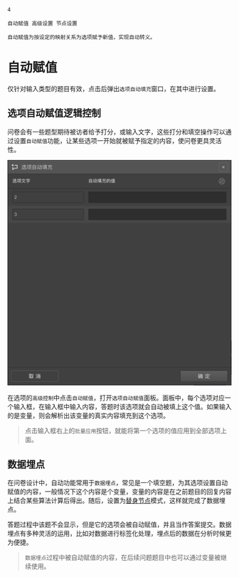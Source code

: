 ```index
4
```
```tag
自动赋值 高级设置 节点设置
```
```summary
自动赋值为按设定的映射关系为选项赋予新值，实现自动转义。
```
# 自动赋值
仅针对输入类型的题目有效，点击后弹出`选项自动填充`窗口，在其中进行设置。

## 选项自动赋值逻辑控制

问卷会有一些题型期待被访者给予打分，或输入文字，这些打分和填空操作可以通过设置`自动赋值`功能，让某些选项一开始就被赋予指定的内容，使问卷更具灵活性。

<img src='../assets/04optionAdvancedSetting/04autoAssignment/opt-auto-input.png'>

在选项的`高级控制`中点击`自动赋值`，打开`选项自动赋值`面板。面板中，每个选项对应一个输入框，在输入框中输入内容，答题时该选项就会自动被填上这个值。如果输入的是变量，则会解析出该变量的真实内容填充到这个选项。

> 点击输入框右上的`批量应用`按钮，就能将第一个选项的值应用到全部选项上面。

## 数据埋点

在问卷设计中，自动功能常用于`数据埋点`，常见是一个填空题，为其选项设置自动赋值的内容，一般情况下这个内容是个变量，变量的内容是在之前题目的回复内容上结合某些算法计算后得出。随后，设置为[替身节点](../../15advancedOptionSetting/02substitute.md)模式，这样就完成了数据埋点。

答题过程中该题不会显示，但是它的选项会被自动赋值，并且当作答案提交。数据埋点有多种灵活的运用，比如对数据进行标签化处理，埋点后的数据在分析时候更为便捷。

> `数据埋点`过程中被自动赋值的内容，在后续问题题目中也可以通过变量被继续使用。
